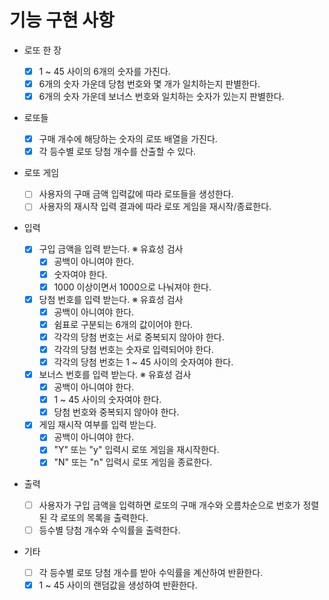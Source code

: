 # 기능 구현 사항

- 로또 한 장

  - [x] 1 ~ 45 사이의 6개의 숫자를 가진다.
  - [x] 6개의 숫자 가운데 당첨 번호와 몇 개가 일치하는지 판별한다.
  - [x] 6개의 숫자 가운데 보너스 번호와 일치하는 숫자가 있는지 판별한다.

- 로또들

  - [x] 구매 개수에 해당하는 숫자의 로또 배열을 가진다.
  - [x] 각 등수별 로또 당첨 개수를 산출할 수 있다.

- 로또 게임

  - [ ] 사용자의 구매 금액 입력값에 따라 로또들을 생성한다.
  - [ ] 사용자의 재시작 입력 결과에 따라 로또 게임을 재시작/종료한다.

- 입력

  - [x] 구입 금액을 입력 받는다.
        ※ 유효성 검사
    - [x] 공백이 아니여야 한다.
    - [x] 숫자여야 한다.
    - [x] 1000 이상이면서 1000으로 나눠져야 한다.
  - [x] 당첨 번호를 입력 받는다.
        ※ 유효성 검사
    - [x] 공백이 아니여야 한다.
    - [x] 쉼표로 구분되는 6개의 값이어야 한다.
    - [x] 각각의 당첨 번호는 서로 중복되지 않아야 한다.
    - [x] 각각의 당첨 번호는 숫자로 입력되어야 한다.
    - [x] 각각의 당첨 번호는 1 ~ 45 사이의 숫자여야 한다.
  - [x] 보너스 번호를 입력 받는다.
        ※ 유효성 검사
    - [x] 공백이 아니여야 한다.
    - [x] 1 ~ 45 사이의 숫자여야 한다.
    - [x] 당첨 번호와 중복되지 않아야 한다.
  - [x] 게임 재시작 여부를 입력 받는다.
    - [x] 공백이 아니여야 한다.
    - [x] "Y" 또는 "y" 입력시 로또 게임을 재시작한다.
    - [x] "N" 또는 "n" 입력시 로또 게임을 종료한다.

- 출력

  - [ ] 사용자가 구입 금액을 입력하면 로또의 구매 개수와 오름차순으로 번호가 정렬된 각 로또의 목록을 출력한다.
  - [ ] 등수별 당첨 개수와 수익률을 출력한다.

- 기타
  - [ ] 각 등수별 로또 당첨 개수를 받아 수익률을 계산하여 반환한다.
  - [x] 1 ~ 45 사이의 랜덤값을 생성하여 반환한다.
